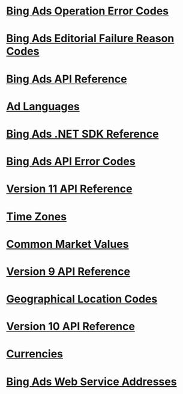 # [Bing Ads Operation Error Codes](bing-ads-operation-error-codes.md)
# [Bing Ads Editorial Failure Reason Codes](bing-ads-editorial-failure-reason-codes.md)
# [Bing Ads API Reference](bing-ads-api-reference.md)
# [Ad Languages](ad-languages.md)
# [Bing Ads .NET SDK Reference](bing-ads-net-sdk-reference.md)
# [Bing Ads API Error Codes](bing-ads-api-error-codes.md)
# [Version 11 API Reference](version-11-api-reference.md)
# [Time Zones](time-zones.md)
# [Common Market Values](common-market-values.md)
# [Version 9 API Reference](version-9-api-reference.md)
# [Geographical Location Codes](geographical-location-codes.md)
# [Version 10 API Reference](version-10-api-reference.md)
# [Currencies](currencies.md)
# [Bing Ads Web Service Addresses](bing-ads-web-service-addresses.md)
